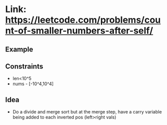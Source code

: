 # Link: https://leetcode.com/problems/count-of-smaller-numbers-after-self/

## Example

## Constraints

- len<10^5
- nums - [-10^4,10^4]

## Idea

- Do a divide and merge sort but at the merge step, have a carry variable being added to each inverted pos (left>right vals)
